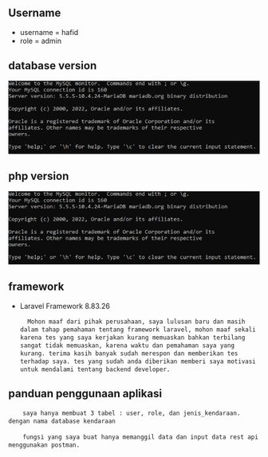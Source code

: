## Username
* username = hafid
* role = admin

## database version
![screenshot](img/mysql.PNG)

## php version
![screenshot](img/mysql.png)

## framework 
* Laravel Framework 8.83.26

        Mohon maaf dari pihak perusahaan, saya lulusan baru dan masih dalam tahap pemahaman tentang framework laravel, mohon maaf sekali karena tes yang saya kerjakan kurang memuaskan bahkan terbilang sangat tidak memuaskan, karena waktu dan pemahaman saya yang kurang. terima kasih banyak sudah merespon dan memberikan tes terhadap saya. tes yang sudah anda diberikan memberi saya motivasi untuk mendalami tentang backend developer.

## panduan penggunaan aplikasi
        saya hanya membuat 3 tabel : user, role, dan jenis_kendaraan. dengan nama database kendaraan

        fungsi yang saya buat hanya memanggil data dan input data rest api menggunakan postman.
